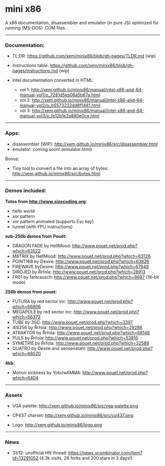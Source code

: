 mini x86
==

A x86 documentation, disassembler and emulator (in pure JS) optimized for running (MS-DOS) .COM files.

---

### Documentation:

- TL;DR: https://github.com/xem/minix86/blob/gh-pages/TLDR.md (wip)

- Instructions table: https://github.com/xem/minix86/blob/gh-pages/instructions.md (wip)
  
- Intel documentation converted in HTML:
  - vol 1: http://xem.github.io/minix86/manual/intel-x86-and-64-manual-vol1/o_7281d5ea06a5b67a.html
  - vol 2: http://xem.github.io/minix86/manual/intel-x86-and-64-manual-vol2/o_b5573232dd8f1481.html
  - vol 3: http://xem.github.io/minix86/manual/intel-x86-and-64-manual-vol3/o_fe12b1e2a880e0ce.html

---

### Apps:

- disassembler (WIP): http://xem.github.io/minix86/src/disassembler.html
- emulator: coming soon! (emulator.html)

Bonus:

- Tiny tool to convert a file into an array of bytes: http://xem.github.io/minix86/src/bytes.html

---

### Demos included:

**Tutos from http://www.sizecoding.org:**

- hello world
- xor pattern
- xor pattern animated (supports Esc key)
- tunnel (with FPU instructions)

**sub-256b demos from Pouët:**

- DRAGON FADE by HellMood: http://www.pouet.net/prod.php?which=63522
- M8TRIX by HellMood: http://www.pouet.net/prod.php?which=63126
- POINT16B by Desire: http://www.pouet.net/prod.php?which=63826
- FIREWAVE byDesire: http://www.pouet.net/prod.php?which=67949
- DIROJED by Řrřola: http://www.pouet.net/prod.php?which=28913
- FR01 by farbrausch: http://www.pouet.net/prod.php?which=8697 (16-bit mode)

**256b demos from pouet:**

- FUTURA by red sector inc: http://www.pouet.net/prod.php?which=66806
- MEGAPOLE by red sector inc: http://www.pouet.net/prod.php?which=66372
- TUBE by 3SC: http://www.pouet.net/prod.php?which=3397
- 4IS256 by Řrřola: http://www.pouet.net/prod.php?which=29286
- ATRAKTOR by Řrřola: http://www.pouet.net/prod.php?which=68148
- PULS by Řrřola: http://www.pouet.net/prod.php?which=53816
- SYMETRIE by Řrřola: http://www.pouet.net/prod.php?which=32589
- QUATRO by Desire and sensenstahl: http://www.pouet.net/prod.php?which=68020

**4kb:**

- Motion sickness by Yobi/wAMMA: http://www.pouet.net/prod.php?which=6404

---

### Assets

- VGA palette: http://xem.github.io/minix86/src/vga-palette.png
- CP437 charset: http://xem.github.io/minix86/src/cp437.png

- Logo: http://xem.github.io/minix86/logo.png

---

### News

- 31/12: unofficial HN thread: https://news.ycombinator.com/item?id=13291052 (4.3k visits, 28 forks and 200 stars in 3 days!)